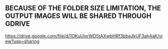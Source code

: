 ## BECAUSE OF THE FOLDER SIZE LIMITATION, THE OUTPUT IMAGES WILL BE SHARED THROUGH GDRIVE

https://drive.google.com/file/d/1OKuUjxrWD5tAXwbHRf3bbaJkUF3ah4aK/view?usp=sharing
